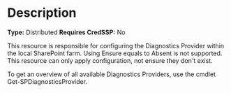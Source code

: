 # Description

**Type:** Distributed
**Requires CredSSP:** No

This resource is responsible for configuring the Diagnostics Provider within
the local SharePoint farm. Using Ensure equals to Absent is not supported.
This resource can only apply configuration, not ensure they don't exist.

To get an overview of all available Diagnostics Providers, use the cmdlet
Get-SPDiagnosticsProvider.
